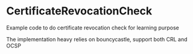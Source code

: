 # CertificateRevocationCheck
Example code to do certificate revocation check for learning purpose

The implementation heavy relies on bouncycastle, support both CRL and OCSP
